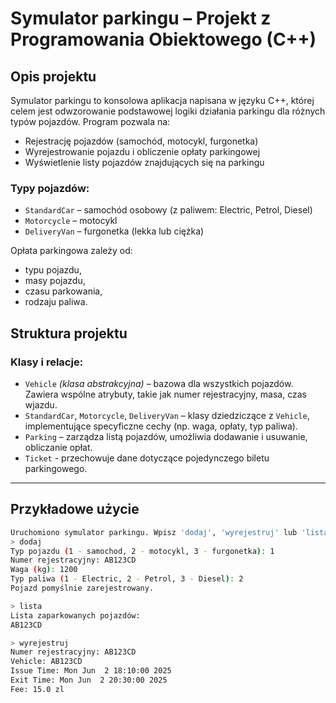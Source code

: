 # Symulator parkingu – Projekt z Programowania Obiektowego (C++)

## Opis projektu
Symulator parkingu to konsolowa aplikacja napisana w języku C++, której celem jest odwzorowanie podstawowej logiki działania parkingu dla różnych typów pojazdów. Program pozwala na:

- Rejestrację pojazdów (samochód, motocykl, furgonetka)
- Wyrejestrowanie pojazdu i obliczenie opłaty parkingowej
- Wyświetlenie listy pojazdów znajdujących się na parkingu

### Typy pojazdów:
- `StandardCar` – samochód osobowy (z paliwem: Electric, Petrol, Diesel)
- `Motorcycle` – motocykl
- `DeliveryVan` – furgonetka (lekka lub ciężka)

Opłata parkingowa zależy od:
- typu pojazdu,
- masy pojazdu,
- czasu parkowania,
- rodzaju paliwa.


##  Struktura projektu

### Klasy i relacje:

- `Vehicle` *(klasa abstrakcyjna)* – bazowa dla wszystkich pojazdów. Zawiera wspólne atrybuty, takie jak numer rejestracyjny, masa, czas wjazdu.
- `StandardCar`, `Motorcycle`, `DeliveryVan` – klasy dziedziczące z `Vehicle`, implementujące specyficzne cechy (np. waga, opłaty, typ paliwa).
- `Parking` – zarządza listą pojazdów, umożliwia dodawanie i usuwanie, obliczanie opłat.
- `Ticket` - przechowuje dane dotyczące pojedynczego biletu parkingowego.
---

## Przykładowe użycie
```bash
Uruchomiono symulator parkingu. Wpisz 'dodaj', 'wyrejestruj' lub 'lista' (exit, by zakonczyc):
> dodaj
Typ pojazdu (1 - samochod, 2 - motocykl, 3 - furgonetka): 1
Numer rejestracyjny: AB123CD
Waga (kg): 1200
Typ paliwa (1 - Electric, 2 - Petrol, 3 - Diesel): 2
Pojazd pomyślnie zarejestrowany.

> lista
Lista zaparkowanych pojazdów:
AB123CD

> wyrejestruj
Numer rejestracyjny: AB123CD
Vehicle: AB123CD
Issue Time: Mon Jun  2 18:10:00 2025
Exit Time: Mon Jun  2 20:30:00 2025
Fee: 15.0 zl
